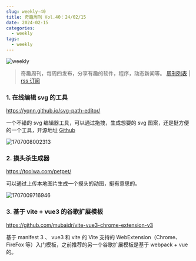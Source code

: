 ```yaml
---
slug: weekly-40
title: 奇趣周刊 Vol.40：24/02/15
date: 2024-02-15
categories:
  - weekly
tags:
  - weekly
---
```


![weekly](https://imgurl.zishu.me/weekly.webp)

> 奇趣周刊，每周四发布，分享有趣的软件，程序，动态新闻等。 [周刊列表](/categories/weekly/) | [rss 订阅](/categories/weekly/index.xml)

### 1. 在线编辑 svg 的工具

https://yqnn.github.io/svg-path-editor/

一个不错的 svg 编辑器工具，可以通过拖拽，生成想要的 svg 图案，还是挺方便的一个工具，开源地址 [Github](https://github.com/Yqnn/svg-path-editor)

![1707008002313](https://imgurl.zishu.me/2024/02/1707008002313.webp)

### 2. 摸头杀生成器

https://toolwa.com/petpet/

可以通过上传本地图片生成一个摸头的动图，挺有意思的。

![1707009716946](https://imgurl.zishu.me/2024/02/1707009716946.webp)

### 3. 基于 vite + vue3 的谷歌扩展模板

https://github.com/mubaidr/vite-vue3-chrome-extension-v3

基于 manifest 3 、 vue3 和 vite 的 Vite 支持的 WebExtension（Chrome、FireFox 等）入门模板，之前推荐的另一个谷歌扩展模板是基于 webpack + vue 的。